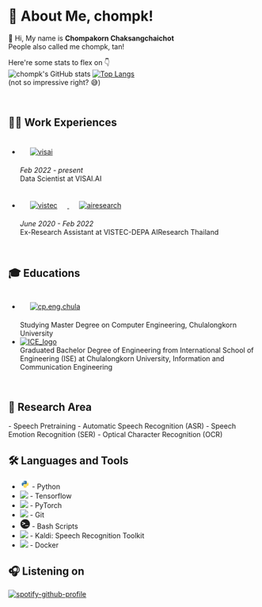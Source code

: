 <h1> 👾 About Me, chompk! </h1>

👋 Hi, My name is **Chompakorn Chaksangchaichot** <br>
People also called me chompk, tan!

Here're some stats to flex on 👇<br>
![chompk's GitHub stats](https://github-readme-stats.vercel.app/api?username=tann9949&hide=issues&theme=dracula&show_icons=true) [![Top Langs](https://github-readme-stats.vercel.app/api/top-langs/?username=tann9949&layout=compact&theme=dracula)](https://github.com/anuraghazra/github-readme-stats)<br>
(not so impressive right? 😅)
<br>
<div>

<br>
<h2> 🧑‍💻 Work Experiences </h2>
<ul>
  <li>
    <a href="https://visai.ai/">
      <img src="https://visai.ai/logo/visai.png" alt="visai" height="25" style="margin: 20px;"/>
    </a><br>
    <i>Feb 2022 - present</i><br>
    Data Scientist at VISAI.AI 
  </li><br>
  <li>
    <a href="https://www.vistec.ac.th/home/">
      <img src="https://upload.wikimedia.org/wikipedia/th/thumb/b/b5/Logo_vistec.png/1200px-Logo_vistec.png" alt="vistec" height="25" style="margin: 20px;"/>
    </a>
    <a href="https://airesearch.in.th/" style="margin-right:10px">
      <img src="https://airesearch.in.th/assets/img/logo/airesearch-logo.svg" alt="airesearch" height="25" style="margin: 20px;"/>
    </a><br>
    <i>June 2020 - Feb 2022</i> <br>
    Ex-Research Assistant at VISTEC-DEPA AIResearch Thailand 
  </li>
</ul>
</div>

<br>

<h2> 🎓 Educations </h2>
<ul>
  <li>
    <a href="https://cp.eng.chula.ac.th">
      <img src="https://www.cp.eng.chula.ac.th/wp-content/uploads/2014/08/ChulaEngineeringComputer-formal.png" alt="cp.eng.chula" height="25" style="margin:20px;"/>
    </a><br>
    Studying Master Degree on Computer Engineering, Chulalongkorn University
  </li>
  <li> 
    <a href="http://www.ise.eng.chula.ac.th/academics/ice/info" style="margin-right:50px">
      <img src="http://www.ise.eng.chula.ac.th/images/theme/page/home/pic-academic-icon-4.png" alt="ICE_logo" height="40"/>
    </a><br>
    Graduated Bachelor Degree of Engineering from International School of Engineering (ISE) at Chulalongkorn University, Information and Communication Engineering
  </li>
</ul>
<br>


<h2> 🧪 Research Area </h2>
- Speech Pretraining
- Automatic Speech Recognition (ASR)
- Speech Emotion Recognition (SER)
- Optical Character Recognition (OCR)

<h2> 🛠 Languages and Tools </h2>

<ul>
  <li>
    <code><img height="20" src="https://raw.githubusercontent.com/github/explore/80688e429a7d4ef2fca1e82350fe8e3517d3494d/topics/python/python.png"></code> - Python
  </li>
  <li>
    <code><img height="20" src="https://upload.wikimedia.org/wikipedia/commons/thumb/2/2d/Tensorflow_logo.svg/115px-Tensorflow_logo.svg.png"></code> - Tensorflow
  </li>
  <li>
    <code><img height="20" src="https://upload.wikimedia.org/wikipedia/commons/thumb/1/10/PyTorch_logo_icon.svg/1200px-PyTorch_logo_icon.svg.png"></code> - PyTorch
  </li>
  <li>
    <code><img height="20" src="https://upload.wikimedia.org/wikipedia/commons/thumb/3/3f/Git_icon.svg/1024px-Git_icon.svg.png"></code> - Git
  </li>
  <li>
    <code><img height="20" src="https://raw.githubusercontent.com/github/explore/80688e429a7d4ef2fca1e82350fe8e3517d3494d/topics/terminal/terminal.png"></code> - Bash Scripts
  </li>
  <li>
    <code><img height="20" src="https://kaldi-asr.org/kaldi_logo.png"></code> - Kaldi: Speech Recognition Toolkit
  </li>
  <li>
    <code><img height="20" src="https://www.docker.com/wp-content/uploads/2022/03/Moby-logo.png.webp"></code> - Docker
  </li>

</ul>

<h2> 🎧 Listening on </h2>

<a href="https://spotify-github-profile.vercel.app/api/view?uid=214c4wqlsnqzw4cmpd53ym56a&redirect=true" style="margin-right:50px">
<img src="https://spotify-github-profile.vercel.app/api/view?uid=214c4wqlsnqzw4cmpd53ym56a&cover_image=true&theme=default" alt="spotify-github-profile" height="250"/>
</a>
